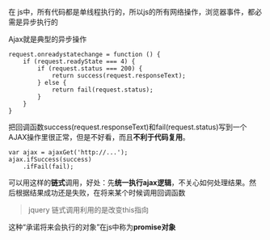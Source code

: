 在 js中，所有代码都是单线程执行的，所以js的所有网络操作，浏览器事件，都必需是异步执行的

Ajax就是典型的异步操作
```
request.onreadystatechange = function () {
    if (request.readyState === 4) {
        if (request.status === 200) {
            return success(request.responseText);
        } else {
            return fail(request.status);
        }
    }
}
```
把回调函数success(request.responseText)和fail(request.status)写到一个AJAX操作里很正常，但是不好看，而且**不利于代码复用**。
```
var ajax = ajaxGet('http://...');
ajax.ifSuccess(success)
    .ifFail(fail);
```
可以用这样的**链式**调用，好处：先**统一执行ajax逻辑**，不关心如何处理结果。然后根据结果成功还是失败，在将来某个时候调用回调函数

> jquery 链式调用利用的是改变this指向
  
这种“承诺将来会执行的对象”在js中称为**promise对象**

